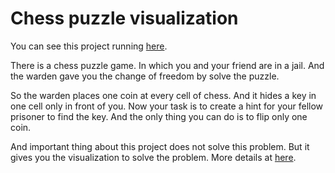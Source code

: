 # Chess puzzle visualization
You can see this project running [here](https://htmlpreview.github.io/?https://github.com/PseudoDevelopers/chess-puzzle-visualization/blob/master/index.html).

There is a chess puzzle game. In which you and your friend are in a jail. And the warden gave you the change of freedom by solve the puzzle.

So the warden places one coin at every cell of chess. And it hides a key in one cell only in front of you. Now your task is to create a hint for your fellow prisoner to find the key. And the only thing you can do is to flip only one coin.

And important thing about this project does not solve this problem. But it gives you the visualization to solve the problem.
More details at [here](https://www.youtube.com/watch?v=wTJI_WuZSwE).

